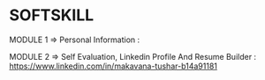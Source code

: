 # SOFTSKILL

MODULE 1
=> Personal Information : 


MODULE 2
=> Self Evaluation, Linkedin Profile And Resume Builder : https://www.linkedin.com/in/makavana-tushar-b14a91181
